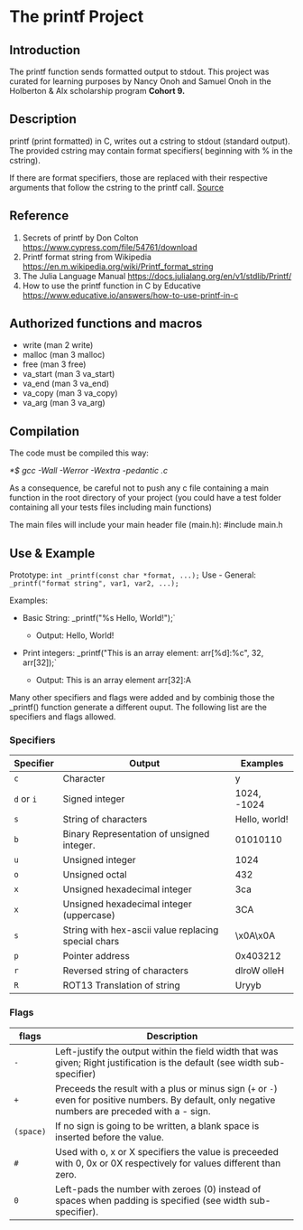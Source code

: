 # The printf Project
## Introduction 
The printf function sends formatted output to stdout. This project was curated for learning purposes by Nancy Onoh and Samuel Onoh in the Holberton & Alx scholarship program <strong>Cohort 9.</strong>
<br>
## Description 
printf (print formatted) in C, writes out a cstring to stdout (standard output). The provided cstring may contain format specifiers( beginning with % in the cstring).

If there are format specifiers, those are replaced with their respective arguments that follow the cstring to the printf call. [Source](https://www.educative.io/answers/how-to-use-printf-in-c)

## Reference
1. Secrets of printf by Don Colton https://www.cypress.com/file/54761/download
2. Printf format string from Wikipedia https://en.m.wikipedia.org/wiki/Printf_format_string
3. The Julia Language Manual https://docs.julialang.org/en/v1/stdlib/Printf/
4. How to use the printf function in C by Educative https://www.educative.io/answers/how-to-use-printf-in-c

## Authorized functions and macros
* write (man 2 write) 
* malloc (man 3 malloc) 
* free (man 3 free) 
* va_start (man 3 va_start) 
* va_end (man 3 va_end) 
* va_copy (man 3 va_copy) 
* va_arg (man 3 va_arg)

## Compilation
The code must be compiled this way:

<em>*$ gcc -Wall -Werror -Wextra -pedantic .c</em>

As a consequence, be careful not to push any c file containing a main function in the root directory of your project (you could have a test folder containing all your tests files including main functions)

The main files will include your main header file (main.h): #include main.h

## Use & Example

Prototype: `int _printf(const char *format, ...);`
Use - General: `_printf("format string", var1, var2, ...);`

Examples:

* Basic String: _printf("%s Hello, World!");`

    - Output: Hello, World!
* Print integers: _printf("This is an array element: arr[%d]:%c", 32, arr[32]);`

    - Output: This is an array element arr[32]:A

Many other specifiers and flags were added and by combinig those the _printf() function generate a different ouput. The following list are the specifiers and flags allowed.

### Specifiers
| Specifier|        Output                                         | Examples     |
|----------|-------------------------------------------------------|--------------|
|`c`       |Character                                              |y             |
|`d` or `i`|Signed integer                                         |1024, -1024   |
|`s`       |String of characters                                   |Hello, world! |
|`b`       |Binary Representation of unsigned integer.             |01010110      |
|`u`       |Unsigned integer                                       |1024          | 
|`o`       |Unsigned octal                                         |432           |
|`x`       |Unsigned hexadecimal integer                           |3ca           |
|`x`       |Unsigned hexadecimal integer (uppercase)               |3CA           |
|`s`       |String with hex-ascii value replacing special chars    |\x0A\x0A      |
|`p`       |Pointer address                                        |0x403212      |
|`r`       |Reversed string of characters                          |dlroW olleH   |
|`R`       |ROT13 Translation of string                            |Uryyb         |

### Flags 
|flags      |               Description                                                                                                                           |
|-----------|-----------------------------------------------------------------------------------------------------------------------------------------------------|
|`-`        |Left-justify the output within the field width that was given; Right justification is the default (see width sub-specifier)                          |
|`+`        |Preceeds the result with a plus or minus sign (`+` or `-`) even for positive numbers. By default, only negative numbers are preceded with a - sign.  |
|`(space)`|If no sign is going to be written, a blank space is inserted before the value.                                                                       |
|`#`        |Used with o, x or X specifiers the value is preceeded with 0, 0x or 0X respectively for values different than zero.                                  |
|`0`        |Left-pads the number with zeroes (0) instead of spaces when padding is specified (see width sub-specifier). 

